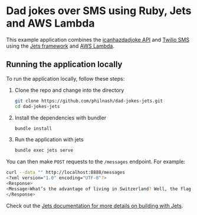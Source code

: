 # Dad jokes over SMS using Ruby, Jets and AWS Lambda

This example application combines the [icanhazdadjoke API](https://icanhazdadjoke.com/api) and [Twilio SMS](https://www.twilio.com/sms/api) using the [Jets framework](http://rubyonjets.com/) and [AWS Lambda](https://aws.amazon.com/lambda/).

## Running the application locally

To run the application locally, follow these steps:

1. Clone the repo and change into the directory

   ```bash
   git clone https://github.com/philnash/dad-jokes-jets.git
   cd dad-jokes-jets
   ```

2. Install the dependencies with bundler

   ```bash
   bundle install
   ```

3. Run the application with jets

   ```bash
   bundle exec jets serve
   ```

You can then make `POST` requests to the `/messages` endpoint. For example:

```bash
curl --data "" http://localhost:8888/messages
<?xml version="1.0" encoding="UTF-8"?>
<Response>
<Message>What’s the advantage of living in Switzerland? Well, the flag is a big plus.</Message>
</Response>
```

Check out the [Jets documentation for more details on building with Jets](http://rubyonjets.com/docs/).